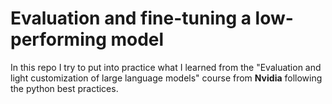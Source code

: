 # Evaluation and fine-tuning a low-performing model

In this repo I try to put into practice what I learned from the "Evaluation and light customization of large language models" course from **Nvidia** following the python best practices.

